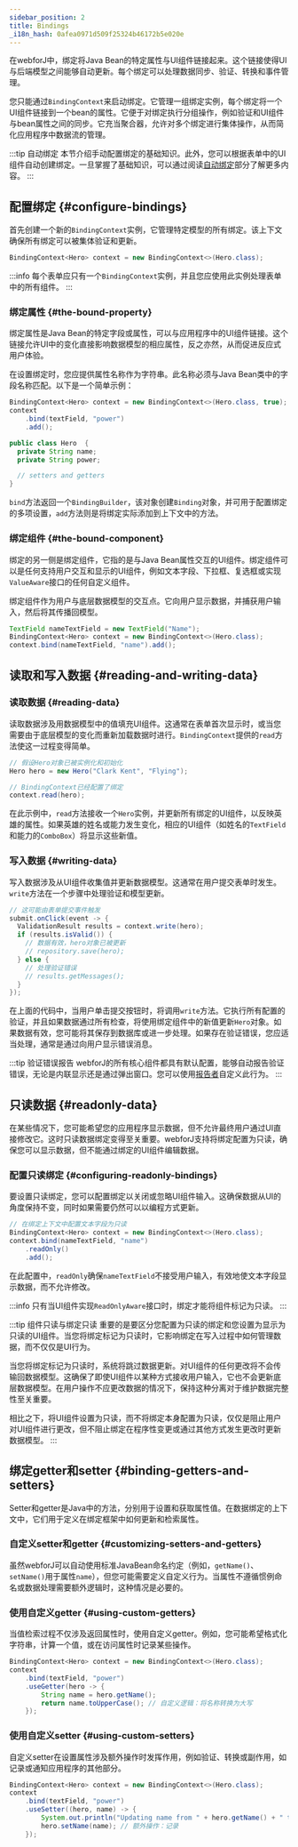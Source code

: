 ```yaml
---
sidebar_position: 2
title: Bindings
_i18n_hash: 0afea0971d509f25324b46172b5e020e
---
```

在webforJ中，绑定将Java Bean的特定属性与UI组件链接起来。这个链接使得UI与后端模型之间能够自动更新。每个绑定可以处理数据同步、验证、转换和事件管理。

您只能通过`BindingContext`来启动绑定。它管理一组绑定实例，每个绑定将一个UI组件链接到一个bean的属性。它便于对绑定执行分组操作，例如验证和UI组件与bean属性之间的同步。它充当聚合器，允许对多个绑定进行集体操作，从而简化应用程序中数据流的管理。

:::tip 自动绑定
本节介绍手动配置绑定的基础知识。此外，您可以根据表单中的UI组件自动创建绑定。一旦掌握了基础知识，可以通过阅读[自动绑定](./automatic-binding)部分了解更多内容。
:::

## 配置绑定 {#configure-bindings}

首先创建一个新的`BindingContext`实例，它管理特定模型的所有绑定。该上下文确保所有绑定可以被集体验证和更新。

```java
BindingContext<Hero> context = new BindingContext<>(Hero.class);
```

:::info
每个表单应只有一个`BindingContext`实例，并且您应使用此实例处理表单中的所有组件。
:::

### 绑定属性 {#the-bound-property}

绑定属性是Java Bean的特定字段或属性，可以与应用程序中的UI组件链接。这个链接允许UI中的变化直接影响数据模型的相应属性，反之亦然，从而促进反应式用户体验。

在设置绑定时，您应提供属性名称作为字符串。此名称必须与Java Bean类中的字段名称匹配。以下是一个简单示例：

```java
BindingContext<Hero> context = new BindingContext<>(Hero.class, true);
context
    .bind(textField, "power")
    .add();
```

```java
public class Hero  {
  private String name;
  private String power;

  // setters and getters
}
```

`bind`方法返回一个`BindingBuilder`，该对象创建`Binding`对象，并可用于配置绑定的多项设置，`add`方法则是将绑定实际添加到上下文中的方法。

### 绑定组件 {#the-bound-component}

绑定的另一侧是绑定组件，它指的是与Java Bean属性交互的UI组件。绑定组件可以是任何支持用户交互和显示的UI组件，例如文本字段、下拉框、复选框或实现`ValueAware`接口的任何自定义组件。

绑定组件作为用户与底层数据模型的交互点。它向用户显示数据，并捕获用户输入，然后将其传播回模型。

```java
TextField nameTextField = new TextField("Name");
BindingContext<Hero> context = new BindingContext<>(Hero.class);
context.bind(nameTextField, "name").add();
```

## 读取和写入数据 {#reading-and-writing-data}

### 读取数据 {#reading-data}

读取数据涉及用数据模型中的值填充UI组件。这通常在表单首次显示时，或当您需要由于底层模型的变化而重新加载数据时进行。`BindingContext`提供的`read`方法使这一过程变得简单。

```java
// 假设Hero对象已被实例化和初始化
Hero hero = new Hero("Clark Kent", "Flying");

// BindingContext已经配置了绑定
context.read(hero);
```

在此示例中，`read`方法接收一个`Hero`实例，并更新所有绑定的UI组件，以反映英雄的属性。如果英雄的姓名或能力发生变化，相应的UI组件（如姓名的`TextField`和能力的`ComboBox`）将显示这些新值。

### 写入数据 {#writing-data}

写入数据涉及从UI组件收集值并更新数据模型。这通常在用户提交表单时发生。`write`方法在一个步骤中处理验证和模型更新。

```java
// 这可能由表单提交事件触发
submit.onClick(event -> {
  ValidationResult results = context.write(hero);
  if (results.isValid()) {
    // 数据有效，hero对象已被更新
    // repository.save(hero); 
  } else {
    // 处理验证错误
    // results.getMessages();
  }
});
```

在上面的代码中，当用户单击提交按钮时，将调用`write`方法。它执行所有配置的验证，并且如果数据通过所有检查，将使用绑定组件中的新值更新`Hero`对象。如果数据有效，您可能将其保存到数据库或进一步处理。如果存在验证错误，您应适当处理，通常是通过向用户显示错误消息。

:::tip 验证错误报告
webforJ的所有核心组件都具有默认配置，能够自动报告验证错误，无论是内联显示还是通过弹出窗口。您可以使用[报告者](./validation/reporters.md)自定义此行为。
:::

<!-- vale off -->
## 只读数据 {#readonly-data}
<!-- vale on -->

在某些情况下，您可能希望您的应用程序显示数据，但不允许最终用户通过UI直接修改它。这时只读数据绑定变得至关重要。webforJ支持将绑定配置为只读，确保您可以显示数据，但不能通过绑定的UI组件编辑数据。

### 配置只读绑定 {#configuring-readonly-bindings}

要设置只读绑定，您可以配置绑定以关闭或忽略UI组件输入。这确保数据从UI的角度保持不变，同时如果需要仍然可以以编程方式更新。

```java
// 在绑定上下文中配置文本字段为只读
BindingContext<Hero> context = new BindingContext<>(Hero.class);
context.bind(nameTextField, "name")
    .readOnly()
    .add();
```

在此配置中，`readOnly`确保`nameTextField`不接受用户输入，有效地使文本字段显示数据，而不允许修改。

:::info
只有当UI组件实现`ReadOnlyAware`接口时，绑定才能将组件标记为只读。
:::

:::tip 组件只读与绑定只读
重要的是要区分您配置为只读的绑定和您设置为显示为只读的UI组件。当您将绑定标记为只读时，它影响绑定在写入过程中如何管理数据，而不仅仅是UI行为。

当您将绑定标记为只读时，系统将跳过数据更新。对UI组件的任何更改将不会传输回数据模型。这确保了即使UI组件以某种方式接收用户输入，它也不会更新底层数据模型。在用户操作不应更改数据的情况下，保持这种分离对于维护数据完整性至关重要。

相比之下，将UI组件设置为只读，而不将绑定本身配置为只读，仅仅是阻止用户对UI组件进行更改，但不阻止绑定在程序性变更或通过其他方式发生更改时更新数据模型。
:::

## 绑定getter和setter {#binding-getters-and-setters}

Setter和getter是Java中的方法，分别用于设置和获取属性值。在数据绑定的上下文中，它们用于定义在绑定框架中如何更新和检索属性。

### 自定义setter和getter {#customizing-setters-and-getters}

虽然webforJ可以自动使用标准JavaBean命名约定（例如，`getName()`、`setName()`用于属性`name`），但您可能需要定义自定义行为。当属性不遵循惯例命名或数据处理需要额外逻辑时，这种情况是必要的。

### 使用自定义getter {#using-custom-getters}

当值检索过程不仅涉及返回属性时，使用自定义getter。例如，您可能希望格式化字符串，计算一个值，或在访问属性时记录某些操作。

```java
BindingContext<Hero> context = new BindingContext<>(Hero.class);
context
    .bind(textField, "power")
    .useGetter(hero -> {
        String name = hero.getName();
        return name.toUpperCase(); // 自定义逻辑：将名称转换为大写
    });
```

### 使用自定义setter {#using-custom-setters}

自定义setter在设置属性涉及额外操作时发挥作用，例如验证、转换或副作用，如记录或通知应用程序的其他部分。

```java
BindingContext<Hero> context = new BindingContext<>(Hero.class);
context
    .bind(textField, "power")
    .useSetter((hero, name) -> {
        System.out.println("Updating name from " + hero.getName() + " to " + name);
        hero.setName(name); // 额外操作：记录
    });
```
